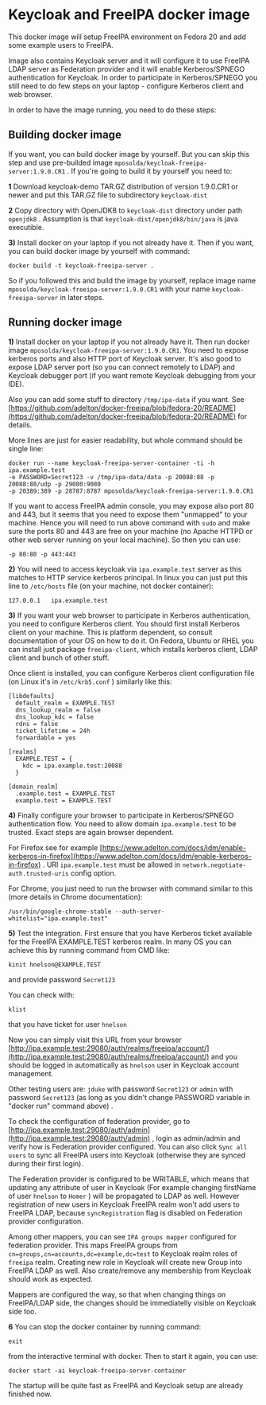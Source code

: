Keycloak and FreeIPA docker image
=================================

This docker image will setup FreeIPA environment on Fedora 20 and add some example users to FreeIPA. 

Image also contains Keycloak server and it will configure it to use FreeIPA LDAP server as Federation provider and it will enable Kerberos/SPNEGO authentication for Keycloak. In order to participate in Kerberos/SPNEGO you still need to do few steps on your laptop - configure Kerberos client and web browser.

In order to have the image running, you need to do these steps:

Building docker image
---------------------
If you want, you can build docker image by yourself. But you can skip this step and use pre-builded image `mposolda/keycloak-freeipa-server:1.9.0.CR1` . If you're going to build it by yourself you need to:

**1** Download keycloak-demo TAR.GZ distribution of version 1.9.0.CR1 or newer and put this TAR.GZ file to subdirectory `keycloak-dist`

**2** Copy directory with OpenJDK8 to `keycloak-dist` directory under path `openjdk8` . Assumption is that `keycloak-dist/openjdk8/bin/java` is java executible.

**3)**  Install docker on your laptop if you not already have it. Then if you want, you can build docker image by yourself with command:

```
docker build -t keycloak-freeipa-server .
```

So if you followed this and build the image by yourself, replace image name `mposolda/keycloak-freeipa-server:1.9.0.CR1` with your name `keycloak-freeipa-server` in later steps. 


Running docker image
--------------------

**1)** Install docker on your laptop if you not already have it. Then run docker image `mposolda/keycloak-freeipa-server:1.9.0.CR1`. You need to expose kerberos ports 
and also HTTP port of Keycloak server. It's also good to expose LDAP server port (so you can connect remotely to LDAP) and Keycloak debugger port (if you want remote Keycloak debugging 
from your IDE).

Also you can add some stuff to directory `/tmp/ipa-data` if you want. See [https://github.com/adelton/docker-freeipa/blob/fedora-20/README](https://github.com/adelton/docker-freeipa/blob/fedora-20/README) for details. 

More lines are just for easier readability, but whole command should be single line:

```
docker run --name keycloak-freeipa-server-container -ti -h ipa.example.test 
-e PASSWORD=Secret123 -v /tmp/ipa-data/data -p 20088:88 -p 20088:88/udp -p 29080:9080 
-p 20389:389 -p 28787:8787 mposolda/keycloak-freeipa-server:1.9.0.CR1
```

If you want to access FreeIPA admin console, you may expose also port 80 and 443, but it seems that you need to expose them "unmapped" to your machine. Hence you
will need to run above command with `sudo` and make sure the ports 80 and 443 are free on your machine (no Apache HTTPD or other web server running on your local machine). So then you can use:
```
-p 80:80 -p 443:443
```
 
**2)** You will need to access keycloak via `ipa.example.test` server as this matches to HTTP service kerberos principal. In linux you can just put this line to `/etc/hosts` file (on your machine, not docker container):

```
127.0.0.1   ipa.example.test
```

**3)** If you want your web browser to participate in Kerberos authentication, you need to configure Kerberos client. You should first install Kerberos client on your machine. This is platform dependent, so consult documentation of your OS on how to do it. On Fedora, Ubuntu or RHEL you can install just package `freeipa-client`, which installs kerberos client, LDAP client and bunch of other stuff. 

Once client is installed, you can configure Kerberos client configuration file (on Linux it's in `/etc/krb5.conf` ) similarly like this:

```
[libdefaults]
  default_realm = EXAMPLE.TEST
  dns_lookup_realm = false
  dns_lookup_kdc = false
  rdns = false
  ticket_lifetime = 24h
  forwardable = yes

[realms]
  EXAMPLE.TEST = {
    kdc = ipa.example.test:20088
  }

[domain_realm]
  .example.test = EXAMPLE.TEST
  example.test = EXAMPLE.TEST  
```

**4)** Finally configure your browser to participate in Kerberos/SPNEGO authentication flow. You need to allow domain `ipa.example.test` to be trusted. Exact steps are again browser dependent. 

For Firefox see for example [https://www.adelton.com/docs/idm/enable-kerberos-in-firefox](https://www.adelton.com/docs/idm/enable-kerberos-in-firefox) . URI `ipa.example.test` must be allowed in `network.negotiate-auth.trusted-uris` config option. 

For Chrome, you just need to run the browser with command similar to this (more details in Chrome documentation):

```
/usr/bin/google-chrome-stable --auth-server-whitelist="ipa.example.test"
```

**5)** Test the integration. First ensure that you have Kerberos ticket available for the FreeIPA EXAMPLE.TEST kerberos realm. In many OS you can achieve this by running command from CMD like:

```
kinit hnelson@EXAMPLE.TEST
```

and provide password `Secret123`

You can check with:
```
klist
```

that you have ticket for user `hnelson`

Now you can simply visit this URL from your browser [http://ipa.example.test:29080/auth/realms/freeipa/account/](http://ipa.example.test:29080/auth/realms/freeipa/account/) and you should 
be logged in automatically as `hnelson` user in Keycloak account management.

Other testing users are:
`jduke` with password `Secret123` or `admin` with password `Secret123` (as long as you didn't change PASSWORD variable in "docker run" command above) .

To check the configuration of federation provider, go to [http://ipa.example.test:29080/auth/admin](http://ipa.example.test:29080/auth/admin) , login as admin/admin and verify how is Federation provider configured.
You can also click `Sync all users` to sync all FreeIPA users into Keycloak (otherwise they are synced during their first login).

The Federation provider is configured to be WRITABLE, which means that updating any attribute of user in Keycloak (For example changing firstName of user `hnelson` to `Homer` ) will be propagated to LDAP as well.
However registration of new users in Keycloak FreeIPA realm won't add users to FreeIPA LDAP, because `syncRegistration` flag is disabled on Federation provider configuration.
 
Among other mappers, you can see `IPA groups mapper` configured for federation provider. This maps FreeIPA groups from `cn=groups,cn=accounts,dc=example,dc=test` to Keycloak realm roles of `freeipa` realm.
Creating new role in Keycloak will create new Group into FreeIPA LDAP as well. Also create/remove any membership from Keycloak should work as expected. 

Mappers are configured the way, so that when changing things on FreeIPA/LDAP side, the changes should be immediatelly visible on Keycloak side too.
 
 

**6** You can stop the docker container by running command:
```
exit
```

from the interactive terminal with docker. Then to start it again, you can use:
```
docker start -ai keycloak-freeipa-server-container
```

The startup will be quite fast as FreeIPA and Keycloak setup are already finished now.






